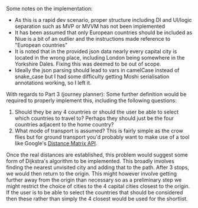 Some notes on the implementation:

* As this is a rapid dev scenario, proper structure including DI and UI/logic separation such as MVP or MVVM has not 
  been implemented
* It has been assumed that only European countries should be included as Niue is a bit of an outlier and the 
  instructions made reference to "European countries"
* It is noted that in the provided json data nearly every capital city is located in the wrong place, including 
  London being somewhere in the Yorkshire Dales. Fixing this was deemed to be out of scope.
* Ideally the json parsing should lead to vars in camelCase instead of snake_case but I had some difficulty getting 
  Moshi serialisation annotations working, so I left it.
  
With regards to Part 3 (journey planner):
Some further definition would be required to properly implement this, including the following questions:
1. Should they be any 4 countries or should the user be able to select which countries to travel to? Perhaps they 
   should just be the four countries adjacent to the home country?
2. What mode of transport is assumed? This is fairly simple as the crow flies but for ground transport you'd 
   probably want to make use of a tool like Google's 
   [Distance Matrix API](https://developers.google.com/maps/documentation/distance-matrix/overview).

Once the real distances are established, this problem would suggest some form of Dijkstra's algorithm to be 
implemented. This broadly involves finding the nearest unvisited city and adding that to the path. After 3 stops, we 
would then return to the origin. This might however involve getting further away from the origin than necessary so as a 
preliminary step we might restrict the choice of cities to the 4 capital cities closest to the origin. If the user 
is to be able to select the countries that should be considered then these rather than simply the 4 closest would 
be used for the shortlist.